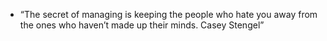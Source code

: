 - “The secret of managing is keeping the people who hate you away from the ones who haven’t made up their minds.
  Casey Stengel”